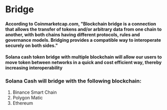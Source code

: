 # Bridge

#### According to Coinmarketcap.com, "Blockchain bridge is a connection that allows the transfer of tokens and/or arbitrary data from one chain to another, with both chains having different protocols, rules and governance models. Bridging provides a compatible way to interoperate securely on both sides."

#### Solana cash token bridge with multiple blockchain will allow our users to move token between networks in a quick and cost efficient way, thereby increasing interoperability

### Solana Cash will bridge with the following blockchain:

1. Binance Smart Chain
2. Polygon Matic
3. Ethereum
